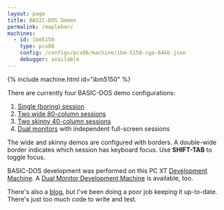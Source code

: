 ```yaml
---
layout: page
title: BASIC-DOS Demos
permalink: /maplebar/
machines:
  - id: ibm5150
    type: pcx86
    config: /configs/pcx86/machine/ibm-5150-cga-64kb.json
    debugger: available
---
```


{% include machine.html id="ibm5150" %}

There are currently four BASIC-DOS demo configurations:

 1. [Single (boring) session](?autoStart=true)
 2. [Two wide 80-column sessions](?autoMount={A:{name:"BASIC-DOS2"}})
 3. [Two skinny 40-column sessions](?autoMount={A:{name:"BASIC-DOS3"}})
 4. [Dual monitors](dual/) with independent full-screen sessions

The wide and skinny demos are configured with borders.  A double-wide border
indicates which session has keyboard focus.  Use **SHIFT-TAB** to toggle focus.

BASIC-DOS development was performed on this PC XT [Development Machine](dev/).
A [Dual Monitor Development Machine](dual/dev/) is available, too.

There's also a [blog](blog/), but I've been doing a poor job keeping it
up-to-date.  There's just too much code to write and test.
